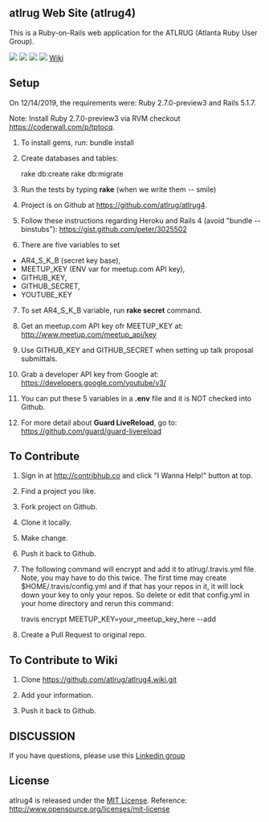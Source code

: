 ## atlrug Web Site (atlrug4)

This is a Ruby-on-Rails web application for the ATLRUG (Atlanta Ruby User Group).

[<img src="https://codeclimate.com/github/atlrug/atlrug4.png" />]([https://codeclimate.com/github/atlrug/atlrug4)
[<img src="https://gemnasium.com/atlrug/atlrug4.png?travis" />](https://gemnasium.com/atlrug/atlrug4.png?travis)
[<img src="https://travis-ci.org/atlrug/atlrug4.png" />](https://travis-ci.org/atlrug/atlrug4.png)
[<img src="https://www.herokucdn.com/deploy/button.png" />](https://heroku.com/deploy)
[Wiki](https://github.com/atlrug/atlrug4/wiki)

## Setup

On 12/14/2019, the requirements were: Ruby 2.7.0-preview3 and Rails 5.1.7.

Note: Install Ruby 2.7.0-preview3 via RVM checkout https://coderwall.com/p/tptocq.

1. To install gems, run:
    bundle install

2. Create databases and tables:

    rake db:create
    rake db:migrate

3. Run the tests by typing <b>rake</b> (when we write them -- smile)

4. Project is on Github at https://github.com/atlrug/atlrug4.

5. Follow these instructions regarding Heroku and Rails 4 (avoid "bundle --binstubs"): https://gist.github.com/peter/3025502

6. There are five variables to set
  * AR4_S_K_B (secret key base),
  * MEETUP_KEY (ENV var for meetup.com API key),
  * GITHUB_KEY,
  * GITHUB_SECRET,
  * YOUTUBE_KEY

7. To set AR4_S_K_B variable, run **rake secret** command.

8. Get an meetup.com API key ofr MEETUP_KEY at: http://www.meetup.com/meetup_api/key

9. Use GITHUB_KEY and GITHUB_SECRET when setting up talk proposal submittals.

10. Grab a developer API key from Google at: https://developers.google.com/youtube/v3/

11. You can put these 5 variables in a **.env** file and it is NOT checked into Github.

12. For more detail about <b>Guard LiveReload</b>, go to: https://github.com/guard/guard-livereload

## To Contribute

1. Sign in at http://contribhub.co and click "I Wanna Help!" button at top.

2. Find a project you like.

3. Fork project on Github.

4. Clone it locally.

5. Make change.

6. Push it back to Github.

7. The following command will encrypt and add it to atlrug/.travis.yml file. Note, you may have to do this twice. The first time may create $HOME/.travis/config.yml and if that has your repos in it, it will lock down your key to only your repos. So delete or edit that config.yml in your home directory and rerun this command:

    travis encrypt MEETUP_KEY=your_meetup_key_here --add

8. Create a Pull Request to original repo.

## To Contribute to Wiki

1. Clone https://github.com/atlrug/atlrug4.wiki.git

2. Add your information.

3. Push it back to Github.

## DISCUSSION

If you have questions, please use this [Linkedin group](http://www.linkedin.com/groups/Atlanta-Ruby-Users-Group-106945/about)

## License

atlrug4 is released under the [MIT License](MIT-LICENSE.txt).
Reference: http://www.opensource.org/licenses/mit-license
